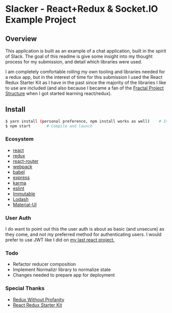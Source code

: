 # Slacker - React+Redux & Socket.IO Example Project

## Overview
This application is built as an example of a chat application, built in the spirit of Slack. The goal of this readme is give some insight into my thought process
for my submission, and detail which libraries were used.

I am completely comfortable rolling my own tooling and libraries needed for a redux app, but in the interest of time for this submission I used the React Redux Starter Kit as I have in the past since the majority of the libraries I like to use are included
 (and also because I became a fan of the [Fractal Project Structure](https://github.com/davezuko/react-redux-starter-kit/wiki/Fractal-Project-Structure) when I got started learning react/redux).

## Install


```bash
$ yarn install (personal preference, npm install works as well)    # Install project dependencies
$ npm start       # Compile and launch
```

### Ecosystem
* [react](https://github.com/facebook/react)
* [redux](https://github.com/rackt/redux)
* [react-router](https://github.com/rackt/react-router)
* [webpack](https://github.com/webpack/webpack)
* [babel](https://github.com/babel/babel)
* [express](https://github.com/expressjs/express)
* [karma](https://github.com/karma-runner/karma)
* [eslint](http://eslint.org)
* [Immutable](https://facebook.github.io/immutable-js/)
* [Lodash](https://lodash.com/)
* [Material-UI](http://www.material-ui.com/#/)

### User Auth
I do want to point out this the user auth is about as basic (and unsecure) as they come, and not my preferred method for authenticating users. I would prefer to use JWT
like I did on [my last react project.](https://github.com/danielriley06/JobHub-React)

### Todo
* Refactor reducer composition
* Implement Normalizr library to normalize state
* Changes needed to prepare app for deployment

### Special Thanks
* [Redux Without Profanity](https://tonyhb.gitbooks.io/redux-without-profanity/content/index.html)
* [React Redux Starter Kit](https://github.com/davezuko/react-redux-starter-kit)
